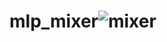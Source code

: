 # mlp_mixer![mixer](https://user-images.githubusercontent.com/73040304/186631407-d76d17aa-f2a2-4994-90ae-9f3442e808b7.jpg)
